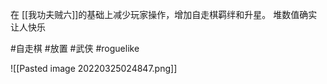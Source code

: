 在 [[我功夫贼六]]的基础上减少玩家操作，增加自走棋羁绊和升星。
堆数值确实让人快乐

#自走棋 #放置 #武侠 #roguelike 

![[Pasted image 20220325024847.png]]